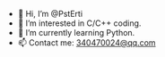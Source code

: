 - 👋 Hi, I’m @PstErti
- 👀 I’m interested in C/C++ coding.
- 🌱 I’m currently learning Python.
- 📫 Contact me: 340470024@qq.com

<!---
PstErti/PstErti is a ✨ special ✨ repository because its `README.md` (this file) appears on your GitHub profile.
You can click the Preview link to take a look at your changes.
--->
